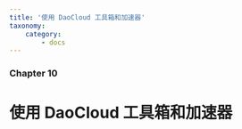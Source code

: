 ```yaml
---
title: '使用 DaoCloud 工具箱和加速器'
taxonomy:
    category:
        - docs
---
```


### Chapter 10

# 使用 DaoCloud 工具箱和加速器 
